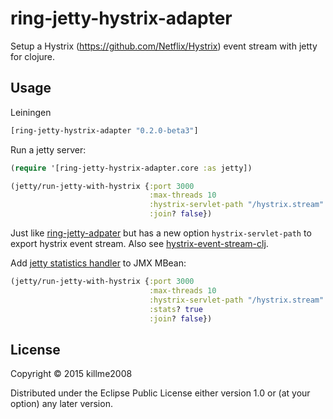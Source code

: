 # ring-jetty-hystrix-adapter

Setup a Hystrix (https://github.com/Netflix/Hystrix) event stream with jetty for clojure.

## Usage

Leiningen

```clj
[ring-jetty-hystrix-adapter "0.2.0-beta3"]
```

Run a jetty server:

```clj
(require '[ring-jetty-hystrix-adapter.core :as jetty])

(jetty/run-jetty-with-hystrix {:port 3000
                               :max-threads 10
                               :hystrix-servlet-path "/hystrix.stream"
                               :join? false})
```

Just like [ring-jetty-adpater]() but has a new option `hystrix-servlet-path` to
export hystrix event stream. Also see [hystrix-event-stream-clj](https://github.com/josephwilk/hystrix-event-stream-clj).

Add [jetty statistics handler](http://www.eclipse.org/jetty/documentation/current/statistics-handler.html) to JMX MBean:

```clj
(jetty/run-jetty-with-hystrix {:port 3000
                               :max-threads 10
                               :hystrix-servlet-path "/hystrix.stream"
                               :stats? true
                               :join? false})
```

## License

Copyright © 2015 killme2008

Distributed under the Eclipse Public License either version 1.0 or (at
your option) any later version.
